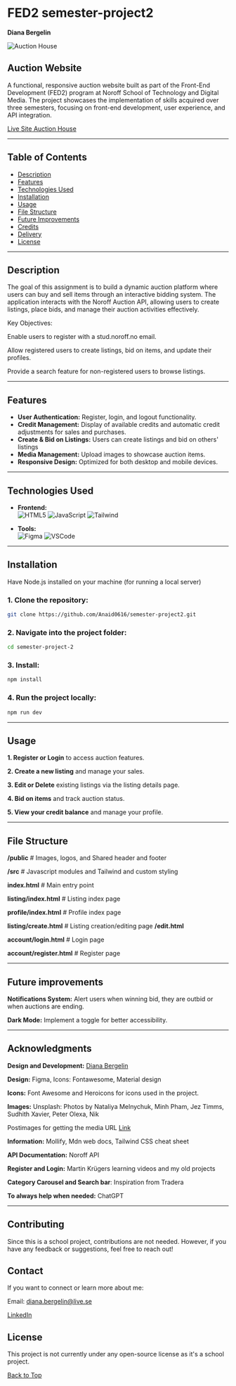 # FED2 semester-project2

**Diana Bergelin**

![Auction House](https://github.com/user-attachments/assets/5522c6f4-9d97-4ba1-b0b7-22ad311fa0da)

## Auction Website

A functional, responsive auction website built as part of the Front-End Development (FED2) program at Noroff School of Technology and Digital Media. The project showcases the implementation of skills acquired over three semesters, focusing on front-end development, user experience, and API integration.

[Live Site Auction House](https://sp2-auctionhouse.netlify.app/)

---

## Table of Contents

- [Description](#description)
- [Features](#features)
- [Technologies Used](#technologies-used)
- [Installation](#installation)
- [Usage](#usage)
- [File Structure](#file-structure)
- [Future Improvements](#future-improvements)
- [Credits](#credits)
- [Delivery](#Delivery)
- [License](#license)

---

## Description

The goal of this assignment is to build a dynamic auction platform where users can buy and sell items through an interactive bidding system. The application interacts with the Noroff Auction API, allowing users to create listings, place bids, and manage their auction activities effectively.

Key Objectives:

Enable users to register with a stud.noroff.no email.

Allow registered users to create listings, bid on items, and update their profiles.

Provide a search feature for non-registered users to browse listings.

---

## Features

- **User Authentication:** Register, login, and logout functionality.
- **Credit Management:** Display of available credits and automatic credit adjustments for sales and purchases.
- **Create & Bid on Listings:** Users can create listings and bid on others' listings
- **Media Management:** Upload images to showcase auction items.
- **Responsive Design:** Optimized for both desktop and mobile devices.

---

## Technologies Used

- **Frontend:**  
   ![HTML5](https://img.shields.io/badge/-HTML5-E34F26?logo=html5&logoColor=white&style=for-the-badge) ![JavaScript](https://img.shields.io/badge/-JavaScript-F7DF1E?logo=javascript&logoColor=black&style=for-the-badge) ![Tailwind](https://img.shields.io/badge/-Tailwind-06B6D4?logo=tailwind-css&logoColor=white&style=for-the-badge)

- **Tools:**  
  ![Figma](https://img.shields.io/badge/-Figma-F24E1E?logo=figma&logoColor=white&style=for-the-badge) ![VSCode](https://img.shields.io/badge/-VSCode-007ACC?logo=visual-studio-code&logoColor=white&style=for-the-badge)

---

## Installation

Have Node.js installed on your machine (for running a local server)

### 1. Clone the repository:

```bash
git clone https://github.com/Anaid0616/semester-project2.git
```

### 2. Navigate into the project folder:

```bash
cd semester-project-2
```

### 3. Install:

```bash
npm install
```

### 4. Run the project locally:

```bash
npm run dev
```

---

## Usage

**1. Register or Login** to access auction features.

**2. Create a new listing** and manage your sales.

**3. Edit or Delete** existing listings via the listing details page.

**4. Bid on items** and track auction status.

**5. View your credit balance** and manage your profile.

---

## File Structure

**/public** # Images, logos, and Shared header and footer

**/src** # Javascript modules and Tailwind and custom styling

**index.html** # Main entry point

**listing/index.html** # Listing index page

**profile/index.html** # Profile index page

**listing/create.html** # Listing creation/editing page
**/edit.html**

**account/login.html** # Login page

**account/register.html** # Register page

---

## Future improvements

**Notifications System:** Alert users when winning bid, they are outbid or when auctions are ending.

**Dark Mode:** Implement a toggle for better accessibility.

---

## Acknowledgments

**Design and Development:** [Diana Bergelin](https://github.com/Anaid0616)

**Design:** Figma, Icons: Fontawesome, Material design

**Icons:** Font Awesome and Heroicons for icons used in the project.

**Images:** Unsplash: Photos by Nataliya Melnychuk, Minh Pham, Jez Timms, Sudhith Xavier, Peter Olexa, Nik

Postimages for getting the media URL [Link](https://postimages.org/)

**Information:** Mollify, Mdn web docs, Tailwind CSS cheat sheet

**API Documentation:** Noroff API

**Register and Login:** Martin Krügers learning videos and my old projects

**Category Carousel and Search bar**: Inspiration from Tradera

**To always help when needed:** ChatGPT

---

## Contributing

Since this is a school project, contributions are not needed. However, if you have any feedback or suggestions, feel free to reach out!

## Contact

If you want to connect or learn more about me:

Email: diana.bergelin@live.se

[LinkedIn](https://www.linkedin.com/in/diana-b-4209a72ba/)

## **License**

This project is not currently under any open-source license as it's a school project.

[Back to Top](#FED1-Semester-Project2)
